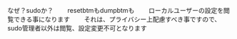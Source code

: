 なぜ？sudoか？　　
resetbtmもdumpbtmも　　
ローカルユーザーの設定を閲覧できる事になります　　
それは、プライバシー上配慮すべき事ですので、sudo管理者以外は閲覧、設定変更不可となります　　

